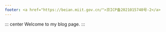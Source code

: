 ```yaml
---
footer: <a href="https://beian.miit.gov.cn/">京ICP备2021015740号-2</a>
---
```


::: center
Welcome to my blog page.
:::